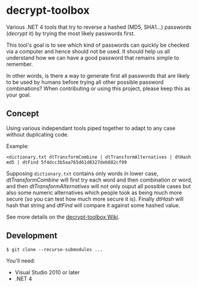 decrypt-toolbox
===============

Various .NET 4 tools that try to reverse a hashed (MD5, SHA1...) passwords (*decrypt* it) by trying the most likely passwords first.

This tool's goal is to see which kind of passwords can quickly be checked via a computer and hence should not be used. It should help us all understand how we can have a good password that remains simple to remember.

In other words, is there a way to generate first all passwords that are likely to be used by humans before trying all other possible password combinations?
When contributing or using this project, please keep this as your goal.


Concept
-------

Using various independant tools piped together to adapt to any case without duplicating code.

Example:

    <dictionary.txt dtTransformCombine | dtTransformAlternatives | dtHash md5 | dtFind 5f4dcc3b5aa765d61d8327deb882cf99

Supposing `dictionary.txt` contains only words in lower case, *dtTransformCombine* will first try each word and then combination or word, and then *dtTransformAlternatives* will not only ouput all possible cases but also some numeric alternatives which people took as being much more secure (so you can test how much more secure it is). Finally *dtHash* will hash that string and *dtFind* will compare it against some hashed value.

See more details on the [decrypt-toolbox Wiki](https://github.com/wernight/decrypt-toolbox/wiki).


Development
-----------

    $ git clone --recurse-submodules ...

You'll need:

  - Visual Studio 2010 or later
  - .NET 4
